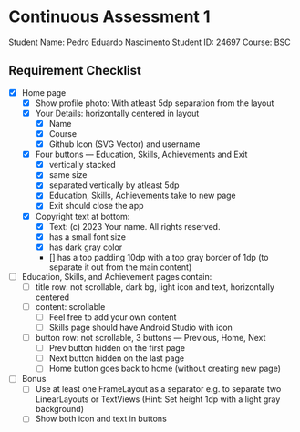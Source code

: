 # Continuous Assessment 1

Student Name: Pedro Eduardo Nascimento
Student ID: 24697
Course: BSC 

## Requirement Checklist

- [x] Home page
    - [x] Show profile photo: With atleast 5dp separation from the layout
    - [x] Your Details: horizontally centered in layout
        - [x] Name
        - [x] Course
        - [x] Github Icon (SVG Vector) and username
    - [x] Four buttons — Education, Skills, Achievements and Exit
        - [x] vertically stacked
        - [x] same size
        - [x] separated vertically by atleast 5dp
        - [x] Education, Skills, Achievements take to new page
        - [x] Exit should close the app
    - [x] Copyright text at bottom:
        - [x] Text: (c) 2023 Your name. All rights reserved.
        - [x] has a small font size
        - [x] has dark gray color
        - [] has a top padding 10dp with a top gray border of 1dp (to separate it out from the main content)
- [ ] Education, Skills, and Achievement pages contain:
    - [ ] title row: not scrollable, dark bg, light icon and text, horizontally centered
    - [ ] content: scrollable
        - [ ] Feel free to add your own content
        - [ ] Skills page should have Android Studio with icon
    - [ ] button row: not scrollable, 3 buttons — Previous, Home, Next
        - [ ] Prev button hidden on the first page
        - [ ] Next button hidden on the last page
        - [ ] Home button goes back to home (without creating new page)
- [ ] Bonus
    - [ ] Use at least one FrameLayout as a separator e.g. to separate two LinearLayouts or TextViews (Hint: Set height 1dp with a light gray background)
    - [ ] Show both icon and text in buttons